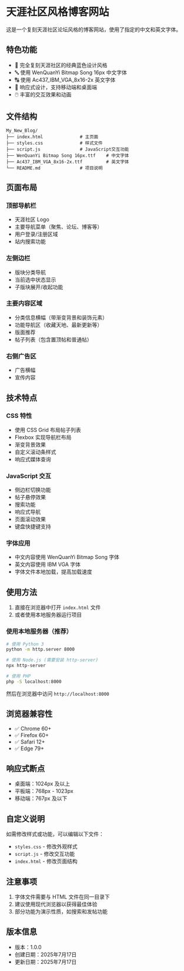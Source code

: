 # 天涯社区风格博客网站

这是一个复刻天涯社区论坛风格的博客网站，使用了指定的中文和英文字体。

## 特色功能

- 🎨 完全复刻天涯社区的经典蓝色设计风格
- 🔤 使用 WenQuanYi Bitmap Song 16px 中文字体
- 🔠 使用 Ac437_IBM_VGA_8x16-2x 英文字体
- 📱 响应式设计，支持移动端和桌面端
- 🖱️ 丰富的交互效果和动画

## 文件结构

```
My_New_Blog/
├── index.html              # 主页面
├── styles.css              # 样式文件
├── script.js               # JavaScript交互功能
├── WenQuanYi Bitmap Song 16px.ttf    # 中文字体
├── Ac437_IBM_VGA_8x16-2x.ttf         # 英文字体
└── README.md               # 项目说明
```

## 页面布局

### 顶部导航栏
- 天涯社区 Logo
- 主要导航菜单（聚焦、论坛、博客等）
- 用户登录/注册区域
- 站内搜索功能

### 左侧边栏
- 版块分类导航
- 当前选中状态显示
- 子版块展开/收起功能

### 主要内容区域
- 分类信息横幅（带渐变背景和装饰元素）
- 功能导航区（收藏天地、最新更新等）
- 版面推荐
- 帖子列表（包含置顶帖和普通帖）

### 右侧广告区
- 广告横幅
- 宣传内容

## 技术特点

### CSS 特性
- 使用 CSS Grid 布局帖子列表
- Flexbox 实现导航栏布局
- 渐变背景效果
- 自定义滚动条样式
- 响应式媒体查询

### JavaScript 交互
- 侧边栏切换功能
- 帖子悬停效果
- 搜索功能
- 响应式导航
- 页面滚动效果
- 键盘快捷键支持

### 字体应用
- 中文内容使用 WenQuanYi Bitmap Song 字体
- 英文内容使用 IBM VGA 字体
- 字体文件本地加载，提高加载速度

## 使用方法

1. 直接在浏览器中打开 `index.html` 文件
2. 或者使用本地服务器运行项目

### 使用本地服务器（推荐）

```bash
# 使用 Python 3
python -m http.server 8000

# 使用 Node.js (需要安装 http-server)
npx http-server

# 使用 PHP
php -S localhost:8000
```

然后在浏览器中访问 `http://localhost:8000`

## 浏览器兼容性

- ✅ Chrome 60+
- ✅ Firefox 60+
- ✅ Safari 12+
- ✅ Edge 79+

## 响应式断点

- 桌面端：1024px 及以上
- 平板端：768px - 1023px
- 移动端：767px 及以下

## 自定义说明

如需修改样式或功能，可以编辑以下文件：

- `styles.css` - 修改外观样式
- `script.js` - 修改交互功能
- `index.html` - 修改页面结构

## 注意事项

1. 字体文件需要与 HTML 文件在同一目录下
2. 建议使用现代浏览器以获得最佳体验
3. 部分功能为演示性质，如搜索和发帖功能

## 版本信息

- 版本：1.0.0
- 创建日期：2025年7月17日
- 更新日期：2025年7月17日